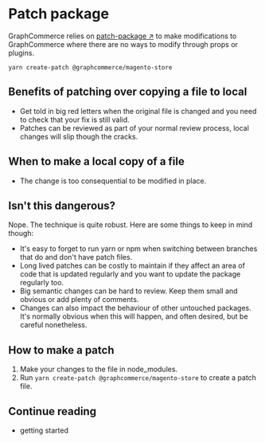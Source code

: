 # Patch package

GraphCommerce relies on
[patch-package ↗](https://github.com/ds300/patch-package) to make modifications
to GraphCommerce where there are no ways to modify through props or plugins.

`yarn create-patch @graphcommerce/magento-store`

## Benefits of patching over copying a file to local

- Get told in big red letters when the original file is changed and you need to
  check that your fix is still valid.
- Patches can be reviewed as part of your normal review process, local changes
  will slip though the cracks.

## When to make a local copy of a file

- The change is too consequential to be modified in place.

## Isn't this dangerous?

Nope. The technique is quite robust. Here are some things to keep in mind
though:

- It's easy to forget to run yarn or npm when switching between branches that do
  and don't have patch files.
- Long lived patches can be costly to maintain if they affect an area of code
  that is updated regularly and you want to update the package regularly too.
- Big semantic changes can be hard to review. Keep them small and obvious or add
  plenty of comments.
- Changes can also impact the behaviour of other untouched packages. It's
  normally obvious when this will happen, and often desired, but be careful
  nonetheless.

## How to make a patch

1. Make your changes to the file in node_modules.
2. Run `yarn create-patch @graphcommerce/magento-store` to create a patch file.

## Continue reading

- getting started
